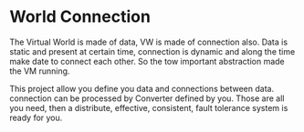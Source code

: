 # World Connection

The Virtual World is made of data, VW is made of connection also. Data is static and present at certain time, connection is dynamic and along the time make date to connect each other. So the tow important abstraction made the VM running.

This project allow you define you data and connections between data. connection can be processed by Converter defined by you. Those are all you need, then a distribute, effective, consistent, fault tolerance system is ready for you.
